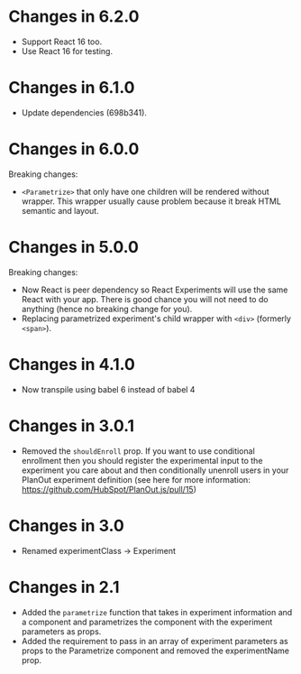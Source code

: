 # Changes in 6.2.0
- Support React 16 too.
- Use React 16 for testing.

# Changes in 6.1.0
- Update dependencies (698b341).

# Changes in 6.0.0
Breaking changes:
- `<Parametrize>` that only have one children will be rendered without wrapper. This wrapper usually cause problem because it break HTML semantic and layout.

# Changes in 5.0.0
Breaking changes:
- Now React is peer dependency so React Experiments will use the same React with your app. There is good chance you will not need to do anything (hence no breaking change for you).
- Replacing parametrized experiment's child wrapper with `<div>` (formerly `<span>`).

# Changes in 4.1.0
- Now transpile using babel 6 instead of babel 4

# Changes in 3.0.1
- Removed the ```shouldEnroll``` prop. If you want to use conditional enrollment then you should register the experimental input to the experiment you care about and then conditionally unenroll users in your PlanOut experiment definition (see here for more information: https://github.com/HubSpot/PlanOut.js/pull/15)

# Changes in 3.0
- Renamed experimentClass -> Experiment

# Changes in 2.1
- Added the ```parametrize``` function that takes in experiment information and a component and parametrizes the component with the experiment parameters as props.
- Added the requirement to pass in an array of experiment parameters as props to the Parametrize component and removed the experimentName prop.
